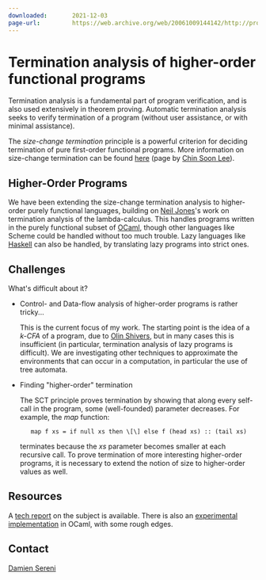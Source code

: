 ```yaml
---
downloaded:       2021-12-03
page-url:         https://web.archive.org/web/20061009144142/http://progtools.comlab.ox.ac.uk/projects/termination/termination
---
```

# Termination analysis of higher-order functional programs

Termination analysis is a fundamental part of program verification, and is also used extensively in theorem proving. Automatic termination analysis seeks to verify termination of a program (without user assistance, or with minimal assistance).

The *size-change termination* principle is a powerful criterion for deciding termination of pure first-order functional programs. More information on size-change termination can be found [here][1] (page by [Chin Soon Lee][2]).

## Higher-Order Programs

We have been extending the size-change termination analysis to higher-order purely functional languages, building on [Neil Jones][3]'s work on termination analysis of the lambda-calculus. This handles programs written in the purely functional subset of [OCaml][4], though other languages like Scheme could be handled without too much trouble. Lazy languages like [Haskell][5] can also be handled, by translating lazy programs into strict ones.

## Challenges

What's difficult about it?

-   Control- and Data-flow analysis of higher-order programs is rather tricky...
    
    This is the current focus of my work. The starting point is the idea of a *k-CFA* of a program, due to [Olin Shivers][6], but in many cases this is insufficient (in particular, termination analysis of lazy programs is difficult). We are investigating other techniques to approximate the environments that can occur in a computation, in particular the use of tree automata.
    
-   Finding "higher-order" termination
    
    The SCT principle proves termination by showing that along every self-call in the program, some (well-founded) parameter decreases. For example, the *map* function:
    
           map f xs = if null xs then \[\] else f (head xs) :: (tail xs)
    
    terminates because the *xs* parameter becomes smaller at each recursive call. To prove termination of more interesting higher-order programs, it is necessary to extend the notion of size to higher-order values as well.
    

## Resources

A [tech report][7] on the subject is available. There is also an [experimental implementation][8] in OCaml, with some rough edges.

## Contact

[Damien Sereni][9]

[1]: https://web.archive.org/web/20061009144142/http://www.mpi-sb.mpg.de/~soonlee/more.htm
[2]: https://web.archive.org/web/20061009144142/http://www.mpi-sb.mpg.de/~soonlee/
[3]: https://web.archive.org/web/20061009144142/http://www.diku.dk/~neil/
[4]: https://web.archive.org/web/20061009144142/http://caml.inria.fr/
[5]: https://web.archive.org/web/20061009144142/http://www.haskell.org/
[6]: https://web.archive.org/web/20061009144142/http://www.cc.gatech.edu/~shivers/
[7]: https://web.archive.org/web/20061009144142/http://web.comlab.ox.ac.uk/oucl/publications/tr/rr-04-20.html
[8]: https://web.archive.org/web/20061009144142/http://progtools.comlab.ox.ac.uk/projects/termination/hoterm.tar.gz
[9]: https://web.archive.org/web/20061009144142/http://progtools.comlab.ox.ac.uk/projects/termination/members/damien
